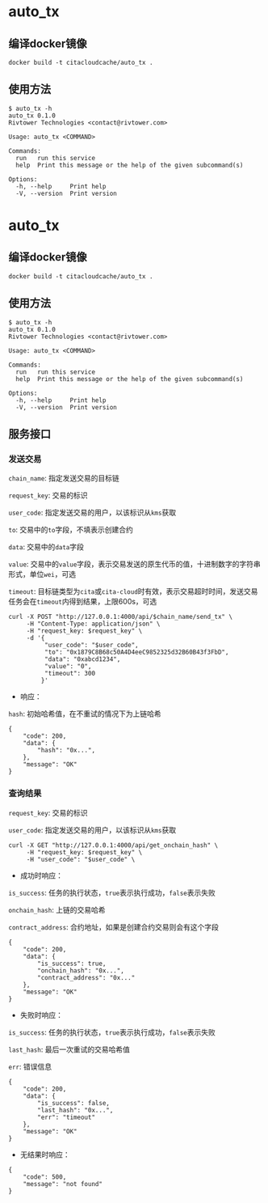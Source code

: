 # auto_tx

## 编译docker镜像
```
docker build -t citacloudcache/auto_tx .
```
## 使用方法

```
$ auto_tx -h
auto_tx 0.1.0
Rivtower Technologies <contact@rivtower.com>

Usage: auto_tx <COMMAND>

Commands:
  run   run this service
  help  Print this message or the help of the given subcommand(s)

Options:
  -h, --help     Print help
  -V, --version  Print version
```
# auto_tx

## 编译docker镜像
```
docker build -t citacloudcache/auto_tx .
```
## 使用方法

```
$ auto_tx -h
auto_tx 0.1.0
Rivtower Technologies <contact@rivtower.com>

Usage: auto_tx <COMMAND>

Commands:
  run   run this service
  help  Print this message or the help of the given subcommand(s)

Options:
  -h, --help     Print help
  -V, --version  Print version
```

## 服务接口

### 发送交易

`chain_name`: 指定发送交易的目标链

`request_key`: 交易的标识

`user_code`: 指定发送交易的用户，以该标识从`kms`获取

`to`: 交易中的`to`字段，不填表示创建合约

`data`: 交易中的`data`字段

`value`: 交易中的`value`字段，表示交易发送的原生代币的值，十进制数字的字符串形式，单位`wei`，可选

`timeout`: 目标链类型为`cita`或`cita-cloud`时有效，表示交易超时时间，发送交易任务会在`timeout`内得到结果，上限600s，可选

```
curl -X POST "http://127.0.0.1:4000/api/$chain_name/send_tx" \
     -H "Content-Type: application/json" \
     -H "request_key: $request_key" \
     -d '{
          "user_code": "$user_code",
          "to": "0x1879C8B68c50A4D4eeC9852325d32B60B43f3FbD",
          "data": "0xabcd1234",
          "value": "0",
          "timeout": 300
         }'
```

* 响应：

`hash`: 初始哈希值，在不重试的情况下为上链哈希


```
{
    "code": 200,
    "data": {
        "hash": "0x...",
    },
    "message": "OK"
}
```

### 查询结果

`request_key`: 交易的标识

`user_code`: 指定发送交易的用户，以该标识从`kms`获取

```
curl -X GET "http://127.0.0.1:4000/api/get_onchain_hash" \
     -H "request_key: $request_key" \
     -H "user_code": "$user_code" \
```

* 成功时响应：

`is_success`: 任务的执行状态，`true`表示执行成功，`false`表示失败

`onchain_hash`: 上链的交易哈希

`contract_address`: 合约地址，如果是创建合约交易则会有这个字段


```
{
    "code": 200,
    "data": {
        "is_success": true,
        "onchain_hash": "0x...",
        "contract_address": "0x..."
    },
    "message": "OK"
}
```

* 失败时响应：

`is_success`: 任务的执行状态，`true`表示执行成功，`false`表示失败

`last_hash`: 最后一次重试的交易哈希值

`err`: 错误信息


```
{
    "code": 200,
    "data": {
        "is_success": false,
        "last_hash": "0x...",
        "err": "timeout"
    },
    "message": "OK"
}
```

* 无结果时响应：


```
{
    "code": 500,
    "message": "not found"
}
```
